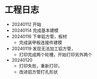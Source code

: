 # 工程日志
- 20240112 开始
- 20240114 完成基本建模
- 20240116 下单铝方管，板材
  - 完成装甲板连接件建模
- 20240119 发现无法加工铝方管，
  - 打印完成两个轮槽，开始打印另外两个
- 20240120 
  - 打印失败，重新打印，
  - 改进铝方管打孔形状